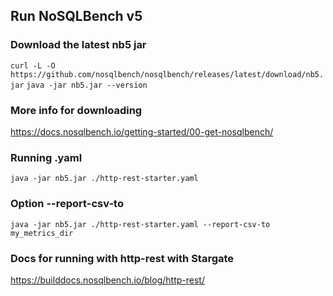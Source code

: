 ## Run NoSQLBench v5

### Download the latest nb5 jar
`curl -L -O https://github.com/nosqlbench/nosqlbench/releases/latest/download/nb5.jar`
`java -jar nb5.jar --version`

### More info for downloading
https://docs.nosqlbench.io/getting-started/00-get-nosqlbench/

### Running .yaml
`java -jar nb5.jar ./http-rest-starter.yaml`

### Option --report-csv-to
`java -jar nb5.jar ./http-rest-starter.yaml --report-csv-to my_metrics_dir`

### Docs for running with http-rest with Stargate
https://builddocs.nosqlbench.io/blog/http-rest/